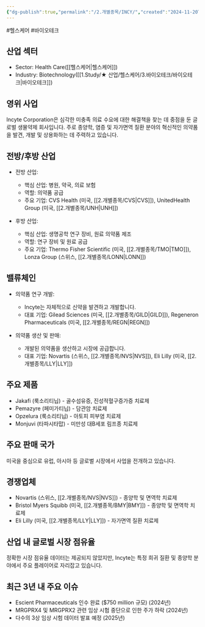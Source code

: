 ```yaml
---
{"dg-publish":true,"permalink":"/2.개별종목/INCY/","created":"2024-11-20T11:06:41.195+09:00","updated":"2025-07-29T21:37:04.763+09:00"}
---
```


#헬스케어 #바이오테크 

## 산업 섹터

- Sector: Health Care([[헬스케어\|헬스케어]])
- Industry: Biotechnology([[1.Study/★ 산업/헬스케어/3.바이오테크/바이오테크\|바이오테크]])

## 영위 사업

Incyte Corporation은 심각한 미충족 의료 수요에 대한 해결책을 찾는 데 중점을 둔 글로벌 생물약제 회사입니다. 주로 종양학, 염증 및 자가면역 질환 분야의 혁신적인 의약품을 발견, 개발 및 상용화하는 데 주력하고 있습니다.

## 전방/후방 산업

- 전방 산업:
    
    - 핵심 산업: 병원, 약국, 의료 보험
    - 역할: 의약품 공급
    - 주요 기업: CVS Health (미국, [[2.개별종목/CVS\|CVS]]), UnitedHealth Group (미국, [[2.개별종목/UNH\|UNH]])
    
- 후방 산업:
    
    - 핵심 산업: 생명공학 연구 장비, 원료 의약품 제조
    - 역할: 연구 장비 및 원료 공급
    - 주요 기업: Thermo Fisher Scientific (미국, [[2.개별종목/TMO\|TMO]]), Lonza Group (스위스, [[2.개별종목/LONN\|LONN]])
    

## 밸류체인

- 의약품 연구 개발:
    
    - Incyte는 자체적으로 신약을 발견하고 개발합니다.
    - 대표 기업: Gilead Sciences (미국, [[2.개별종목/GILD\|GILD]]), Regeneron Pharmaceuticals (미국, [[2.개별종목/REGN\|REGN]])
    
- 의약품 생산 및 판매:
    
    - 개발된 의약품을 생산하고 시장에 공급합니다.
    - 대표 기업: Novartis (스위스, [[2.개별종목/NVS\|NVS]]), Eli Lilly (미국, [[2.개별종목/LLY\|LLY]])
    

## 주요 제품

- Jakafi (룩소리티닙) - 골수섬유증, 진성적혈구증가증 치료제
- Pemazyre (페미가티닙) - 담관암 치료제
- Opzelura (룩소리티닙) - 아토피 피부염 치료제
- Monjuvi (타파시타맙) - 미만성 대B세포 림프종 치료제

## 주요 판매 국가

미국을 중심으로 유럽, 아시아 등 글로벌 시장에서 사업을 전개하고 있습니다.

## 경쟁업체

- Novartis (스위스, [[2.개별종목/NVS\|NVS]]) - 종양학 및 면역학 치료제
- Bristol Myers Squibb (미국, [[2.개별종목/BMY\|BMY]]) - 종양학 및 면역학 치료제
- Eli Lilly (미국, [[2.개별종목/LLY\|LLY]]) - 자가면역 질환 치료제

## 산업 내 글로벌 시장 점유율

정확한 시장 점유율 데이터는 제공되지 않았지만, Incyte는 특정 희귀 질환 및 종양학 분야에서 주요 플레이어로 자리잡고 있습니다.

## 최근 3년 내 주요 이슈

- Escient Pharmaceuticals 인수 완료 ($750 million 규모) (2024년)
- MRGPRX4 및 MRGPRX2 관련 임상 시험 중단으로 인한 주가 하락 (2024년)
- 다수의 3상 임상 시험 데이터 발표 예정 (2025년)